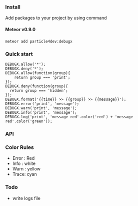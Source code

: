 ### Install
Add packages to your project by using command

#### Meteor v0.9.0
###
    meteor add particle4dev:debugx
###

### Quick start

    DEBUGX.allow('*');
    DEBUGX.deny('*');
    DEBUGX.allow(function(group){
        return group === 'print';
    });
    DEBUGX.deny(function(group){
      return group === 'hidden';
    });
    DEBUGX.format('{{time}} >> {{group}} >> {{message}}');
    DEBUGX.error('print', 'message');
    DEBUGX.warn('print', 'message');
    DEBUGX.info('print', 'message');
    DEBUGX.log('print', 'message red'.color('red') + 'message red'.color('green'));

### API

### Color Rules

* Error : Red
* Info : white
* Warn : yellow
* Trace: cyan

### Todo

* write logs file
